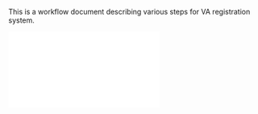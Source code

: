 
This is a workflow document describing various steps for VA registration system. 

![workflow](MVP_ELViS_Workflow_v2.pdf)
